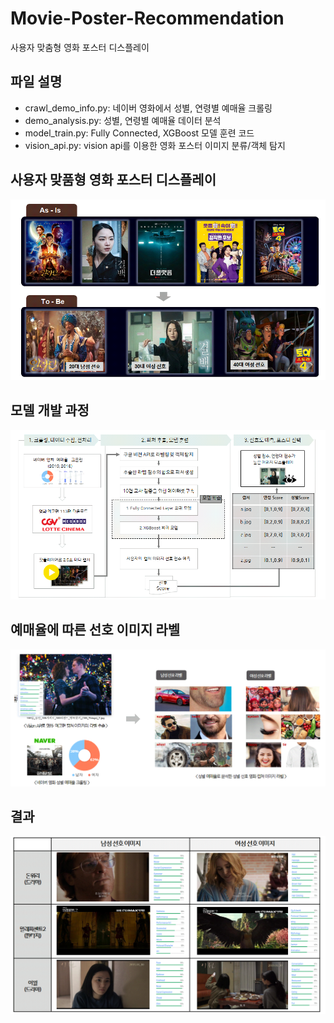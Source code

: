# Movie-Poster-Recommendation
사용자 맞춤형 영화 포스터 디스플레이

## 파일 설명
- crawl_demo_info.py: 네이버 영화에서 성별, 연령별 예매율 크롤링
- demo_analysis.py: 성별, 연령별 예매율 데이터 분석
- model_train.py: Fully Connected, XGBoost 모델 훈련 코드
- vision_api.py: vision api를 이용한 영화 포스터 이미지 분류/객체 탐지

## 사용자 맞품형 영화 포스터 디스플레이
![기획](/image/asis.png)

## 모델 개발 과정
![모델 개발 과정](/image/model.png)

## 예매율에 따른 선호 이미지 라벨
![성별/연령별 선호 라벨](image/demo.png)

## 결과
![결과](/image/result.png)

